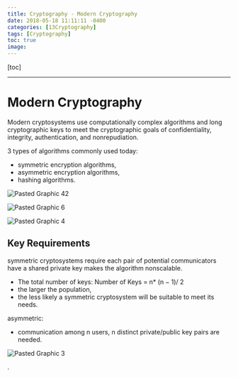 ```yaml
---
title: Cryptography - Modern Cryptography
date: 2018-05-18 11:11:11 -0400
categories: [13Cryptography]
tags: [Cryptography]
toc: true
image:
---
```


[toc]

---



# Modern Cryptography


Modern cryptosystems use computationally complex algorithms and long cryptographic keys to meet the cryptographic goals of confidentiality, integrity, authentication, and nonrepudiation.


3 types of algorithms commonly used today:
- symmetric encryption algorithms,
- asymmetric encryption algorithms,
- hashing algorithms.

![Pasted Graphic 42](https://i.imgur.com/seB0L03.png)


![Pasted Graphic 6](https://i.imgur.com/eCDqNVI.png)

![Pasted Graphic 4](https://i.imgur.com/EnZVbt0.png)



## Key Requirements

symmetric cryptosystems require each pair of potential communicators have a shared private key makes the algorithm nonscalable.
- The total number of keys: Number of Keys = n* (n − 1)/ 2
- the larger the population,
- the less likely a symmetric cryptosystem will be suitable to meet its needs.


asymmetric:
- communication among n users, n distinct private/public key pairs are needed.

![Pasted Graphic 3](https://i.imgur.com/6ptBLji.png)





.
